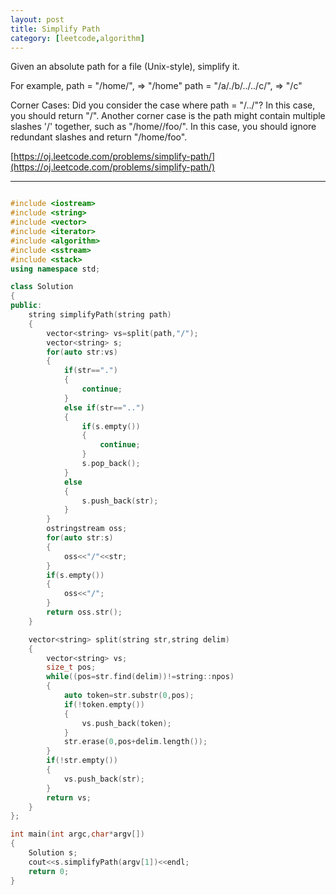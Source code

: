 ```yaml
---
layout: post
title: Simplify Path
category: [leetcode,algorithm]
---
```

Given an absolute path for a file (Unix-style), simplify it.

For example, 
path = "/home/", => "/home" 
path = "/a/./b/../../c/", => "/c" 

Corner Cases: 
Did you consider the case where path = "/../"? 
In this case, you should return "/". 
Another corner case is the path might contain multiple slashes '/' together, such as "/home//foo/". 
In this case, you should ignore redundant slashes and return "/home/foo". 

[https://oj.leetcode.com/problems/simplify-path/](https://oj.leetcode.com/problems/simplify-path/) 

<!--break-->

---



```c++

#include <iostream>
#include <string>
#include <vector>
#include <iterator>
#include <algorithm>
#include <sstream>
#include <stack>
using namespace std;

class Solution
{
public:
	string simplifyPath(string path)
	{
		vector<string> vs=split(path,"/");
		vector<string> s;
		for(auto str:vs)
		{
			if(str==".")
			{
				continue;
			}
			else if(str=="..")
			{
				if(s.empty())
				{
					continue;
				}
				s.pop_back();
			}
			else
			{
				s.push_back(str);
			}
		}
		ostringstream oss;
		for(auto str:s)
		{
			oss<<"/"<<str;
		}
		if(s.empty())
		{
			oss<<"/";
		}
		return oss.str();
	}

	vector<string> split(string str,string delim)
	{
		vector<string> vs;
		size_t pos;
		while((pos=str.find(delim))!=string::npos)
		{
			auto token=str.substr(0,pos);
			if(!token.empty())
			{
				vs.push_back(token);
			}
			str.erase(0,pos+delim.length());
		}
		if(!str.empty())
		{
			vs.push_back(str);
		}
		return vs;
	}
};

int main(int argc,char*argv[])
{
	Solution s;
	cout<<s.simplifyPath(argv[1])<<endl;
	return 0;
}

```
